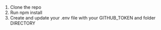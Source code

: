 1. Clone the repo
2. Run npm install
3. Create and update your .env file with your GITHUB_TOKEN and folder DIRECTORY 